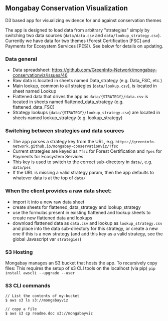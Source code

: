 ## Mongabay Conservation Visualization

D3 based app for visualizing evidence for and against conservation themes

The app is designed to load data from arbitrary "strategies" simply by switching two data sources (`data/data.csv` and `data/lookup_strategy.csv`). Currently we have data for two themes (Forest Certification [FSC] and Payments for Ecosystem Services [PES]). See below for details on updating. 

### Data general
* Data spreadsheet: https://github.com/GreenInfo-Network/mongabay-conservationviz/issues/46
* Raw data is located in sheets named Data_strategy (e.g. Data_FSC, etc.)
* Main lookup, common to all strategies (`data/lookup.csv`), is located in sheet named Lookup
* Flattened data that drives the app as `data/{STRATEGY}/data.csv` is located in sheets named flattened_data_strategy (e.g. flattened_data_FSC)
* Strategy lookups (`data/{STRATEGY}/lookup_strategy.csv`) are located in sheets named lookup_strategy (e.g. lookup_strategy)

### Switching between strategies and data sources
* The app parses a strategy key from the URL, e.g. `https://greeninfo-network.github.io/mongabay-conservationviz/?fsc`
* Current strategies are keyed as `?fsc` for Forest Certification and `?pes` for Payments for Ecosystem Services
* This key is used to switch to the correct sub-directory in `data/`, e.g. `data/pes`
* If the URL is missing a valid strategy param, then the app defaults to whatever data is at the top of `data/`

### When the client provides a raw data sheet:
- import it into a new raw data sheet
- create sheets for flattened_data_strategy and lookup_strategy
- use the formulas present in existing flattened and lookup sheets to create new flattened data and lookups
- download flattened data as `data.csv` and lookup as `lookup_strategy.csv` and place into the data sub-directory for this strategy, or create a new one if this is a new strategy (and add this key as a valid strategy, see the global Javascript var `strategies`)

### S3 Hosting
Mongabay manages an S3 bucket that hosts the app. To recursively copy files: 
This requires the setup of s3 CLI tools on the localhost (via pip)
`pip install awscli --upgrade --user`

### S3 CLI commands
```
// List the contents of my-bucket
$ aws s3 ls s3://mongabayviz
```

```
// copy a file
$ aws s3 cp readme.doc s3://mongabayviz
```